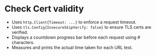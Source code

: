 # Check Cert validity
- Uses `http.Client{Timeout: ...}` to enforce a request timeout.
- Uses `tls.Config{InsecureSkipVerify: false}` to ensure TLS certs are verified.
- Displays a countdown progress bar before each request using # characters.
- Measures and prints the actual time taken for each URL test.

